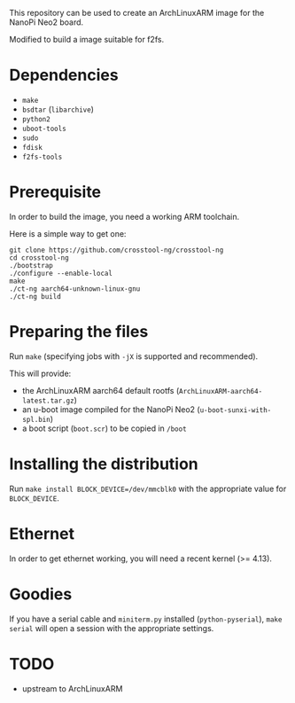 This repository can be used to create an ArchLinuxARM image for the NanoPi Neo2
board.

Modified to build a image suitable for f2fs.

Dependencies
============

- `make`
- `bsdtar` (`libarchive`)
- `python2`
- `uboot-tools`
- `sudo`
- `fdisk`
- `f2fs-tools`


Prerequisite
============

In order to build the image, you need a working ARM toolchain.

Here is a simple way to get one:

    git clone https://github.com/crosstool-ng/crosstool-ng
    cd crosstool-ng
    ./bootstrap
    ./configure --enable-local
    make
    ./ct-ng aarch64-unknown-linux-gnu
    ./ct-ng build


Preparing the files
===================

Run `make` (specifying jobs with `-jX` is supported and recommended).

This will provide:

- the ArchLinuxARM aarch64 default rootfs (`ArchLinuxARM-aarch64-latest.tar.gz`)
- an u-boot image compiled for the NanoPi Neo2 (`u-boot-sunxi-with-spl.bin`)
- a boot script (`boot.scr`) to be copied in `/boot`


Installing the distribution
===========================

Run `make install BLOCK_DEVICE=/dev/mmcblk0` with the appropriate value for
`BLOCK_DEVICE`.


Ethernet
========

In order to get ethernet working, you will need a recent kernel (>= 4.13).


Goodies
=======

If you have a serial cable and `miniterm.py` installed (`python-pyserial`),
`make serial` will open a session with the appropriate settings.


TODO
====

- upstream to ArchLinuxARM
